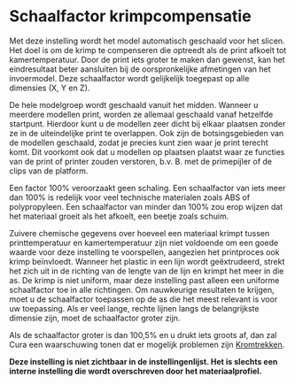 Schaalfactor krimpcompensatie
====
<!--if cura_version >= 4.8-->Met deze instelling wordt het model automatisch geschaald voor het slicen. Het doel is om de krimp te compenseren die optreedt als de print afkoelt tot kamertemperatuur. Door de print iets groter te maken dan gewenst, kan het eindresultaat beter aansluiten bij de oorspronkelijke afmetingen van het invoermodel. Deze schaalfactor wordt gelijkelijk toegepast op alle dimensies (X, Y en Z).

De hele modelgroep wordt geschaald vanuit het midden. Wanneer u meerdere modellen print, worden ze allemaal geschaald vanaf hetzelfde startpunt. Hierdoor kunt u de modellen zeer dicht bij elkaar plaatsen zonder ze in de uiteindelijke print te overlappen. Ook zijn de botsingsgebieden van de modellen geschaald, zodat je precies kunt zien waar je print terecht komt. Dit voorkomt ook dat u modellen op plaatsen plaatst waar ze functies van de print of printer zouden verstoren, b.v. B. met de primepijler of de clips van de platform.

Een factor 100% veroorzaakt geen schaling. Een schaalfactor van iets meer dan 100% is redelijk voor veel technische materialen zoals ABS of polypropyleen. Een schaalfactor van minder dan 100% zou erop wijzen dat het materiaal groeit als het afkoelt, een beetje zoals schuim.

Zuivere chemische gegevens over hoeveel een materiaal krimpt tussen printtemperatuur en kamertemperatuur zijn niet voldoende om een goede waarde voor deze instelling te voorspellen, aangezien het printproces ook krimp beïnvloedt. Wanneer het plastic in een lijn wordt geëxtrudeerd, strekt het zich uit in de richting van de lengte van de lijn en krimpt het meer in die as. De krimp is niet uniform, maar deze instelling past alleen een uniforme schaalfactor toe in alle richtingen. Om nauwkeurige resultaten te krijgen, moet u de schaalfactor toepassen op de as die het meest relevant is voor uw toepassing. Als er veel lange, rechte lijnen langs de belangrijkste dimensie zijn, moet de schaalfactor groter zijn.

Als de schaalfactor groter is dan 100,5% en u drukt iets groots af, dan zal Cura een waarschuwing tonen dat er mogelijk problemen zijn [Kromtrekken](../troubleshooting/warping.md).<!--endif-->

<!--if cura_version < 4.8:Dit is een beschrijvende instelling die Cura vertelt hoeveel het materiaal krimpt als het afkoelt van printtemperatuur naar kamertemperatuur.

Deze instelling wordt momenteel niet gebruikt voor slicen. Het wordt momenteel alleen gebruikt om de gebruiker te waarschuwen bij het printen van grote objecten als de krimpverhouding groter is dan 0,5%.
-->
**Deze instelling is niet zichtbaar in de instellingenlijst. Het is slechts een interne instelling die wordt overschreven door het materiaalprofiel.**